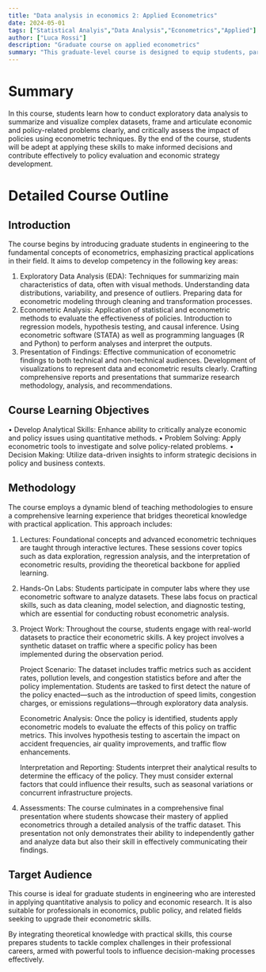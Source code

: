 ```yaml
---
title: "Data analysis in economics 2: Applied Econometrics"
date: 2024-05-01
tags: ["Statistical Analyis","Data Analysis","Econometrics","Applied"]
author: ["Luca Rossi"]
description: "Graduate course on applied econometrics" 
summary: "This graduate-level course is designed to equip students, particularly those in engineering disciplines, with robust analytical skills focused on econometric methods and data analysis. The course covers practical applications of econometrics, empowering students to rigorously analyze, interpret, and solve real-world policy and economic problems using statistical techniques" 
---
```


# Summary

In this course, students learn how to conduct exploratory data analysis to summarize and visualize complex datasets, frame and articulate economic and policy-related problems clearly, and critically assess the impact of policies using econometric techniques. By the end of the course, students will be adept at applying these skills to make informed decisions and contribute effectively to policy evaluation and economic strategy development.

# Detailed Course Outline

## Introduction

The course begins by introducing graduate students in engineering to the fundamental concepts of econometrics, emphasizing practical applications in their field. It aims to develop competency in the following key areas:

1.	Exploratory Data Analysis (EDA):
    Techniques for summarizing main characteristics of data, often with visual methods.
    Understanding data distributions, variability, and presence of outliers.
    Preparing data for econometric modeling through cleaning and transformation processes.
2.	Econometric Analysis:
    Application of statistical and econometric methods to evaluate the effectiveness of policies.
    Introduction to regression models, hypothesis testing, and causal inference.
    Using econometric software (STATA) as well as programming languages (R and Python) to perform analyses and interpret the outputs.
3.	Presentation of Findings:
    Effective communication of econometric findings to both technical and non-technical audiences.
    Development of visualizations to represent data and econometric results clearly.
    Crafting comprehensive reports and presentations that summarize research methodology, analysis, and recommendations.

## Course Learning Objectives

•	Develop Analytical Skills: Enhance ability to critically analyze economic and policy issues using quantitative methods.
•	Problem Solving: Apply econometric tools to investigate and solve policy-related problems.
•	Decision Making: Utilize data-driven insights to inform strategic decisions in policy and business contexts.

## Methodology


The course employs a dynamic blend of teaching methodologies to ensure a comprehensive learning experience that bridges theoretical knowledge with practical application. This approach includes:

1.	Lectures: Foundational concepts and advanced econometric techniques are taught through interactive lectures. These sessions cover topics such as data exploration, regression analysis, and the interpretation of econometric results, providing the theoretical backbone for applied learning.

2.	Hands-On Labs: Students participate in computer labs where they use econometric software to analyze datasets. These labs focus on practical skills, such as data cleaning, model selection, and diagnostic testing, which are essential for conducting robust econometric analysis.

3.	Project Work:
    Throughout the course, students engage with real-world datasets to practice their econometric skills. A key project involves a synthetic dataset on traffic where a specific policy has been implemented during the observation period.

    Project Scenario: The dataset includes traffic metrics such as accident rates, pollution levels, and congestion statistics before and after the policy implementation. Students are tasked to first detect the nature of the policy enacted—such as the introduction of speed limits, congestion charges, or emissions regulations—through exploratory data analysis.

    Econometric Analysis: Once the policy is identified, students apply econometric models to evaluate the effects of this policy on traffic metrics. This involves hypothesis testing to ascertain the impact on accident frequencies, air quality improvements, and traffic flow enhancements.
    
    Interpretation and Reporting: Students interpret their analytical results to determine the efficacy of the policy. They must consider external factors that could influence their results, such as seasonal variations or concurrent infrastructure projects.

4.	Assessments:
The course culminates in a comprehensive final presentation where students showcase their mastery of applied econometrics through a detailed analysis of the traffic dataset. This presentation not only demonstrates their ability to independently gather and analyze data but also their skill in effectively communicating their findings.


## Target Audience

This course is ideal for graduate students in engineering who are interested in applying quantitative analysis to policy and economic research. It is also suitable for professionals in economics, public policy, and related fields seeking to upgrade their econometric skills.

By integrating theoretical knowledge with practical skills, this course prepares students to tackle complex challenges in their professional careers, armed with powerful tools to influence decision-making processes effectively.


<!-- ---

## Part 1

This section reviews things.

##### Lecture videos

1. [Video Title 1](https://youtu.be/0rbmjemhy38)
2. [Video Title 2](https://youtu.be/a2tbm5ljZJM)
3. [Video Title 3](https://youtu.be/bz2mXgo7Kj0)
4. [Video Title 4](https://youtu.be/rA4S9lFiU3o)

##### Lecture notes

+ [Lecture Note Title 1](lecture1.pdf)

##### Readings

+ [Paper Title 1](https://doi.org/10.1257/aer.102.4.1721) – This paper finds things.
+ [Paper Title 2](https://doi.org/10.1257/mac.6.1.190) – This paper reviews things.
+ [Paper Title 3](https://doi.org/10.1093/qje/qjv006) – This paper reviews more things and derives some results.

##### Homework

+ [Quiz 1](quiz1.pdf)
+ [Problem set 1](ps1.pdf)

---

## Part 2

This section introduces other things.

##### Lecture videos

5. [Video Title 5](https://youtu.be/tU0dtS9iiOk)
6. [Video Title 6](https://youtu.be/GMIKykwvrGI)
7. [Video Title 7](https://youtu.be/79MSNfp1rw0)
8. [Video Title 8](https://youtu.be/zEShE10YiYo)
9. [Video Title 9](https://youtu.be/SNlHsn7isog)

##### Lecture notes

+ [Lecture Note Title 2](lecture2.pdf)

##### Readings

+ [Paper Title 4](https://doi.org/10.1093/restud/rdy030) – This paper shows stuff.
+ [Paper Title 5](https://doi.org/10.1093/jeea/jvaa041) – This paper shows other things.

##### Homework

+ [Quiz 2](quiz2.pdf)
+ [Problem Set 2](ps2.pdf)

---

## Part 3

This section turns to other things. Lorem ipsum dolor sit amet, consectetur adipisicing elit, sed do eiusmod tempor incididunt ut labore et dolore magna aliqua. Ut enim ad minim veniam, quis nostrud exercitation ullamco laboris nisi ut aliquip ex ea commodo
consequat. Duis aute irure dolor in reprehenderit in voluptate velit esse
cillum dolore eu fugiat nulla pariatur. Excepteur sint occaecat cupidatat non
proident, sunt in culpa qui officia deserunt mollit anim id est laborum. -->